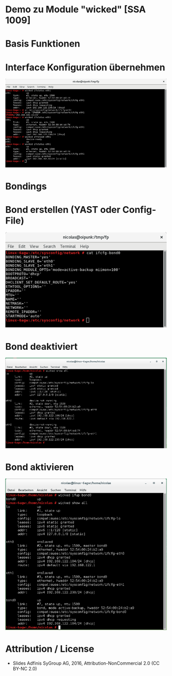 # Demo zu Module "wicked" [SSA 1009]

# Basis Funktionen

# Interface Konfiguration übernehmen

![Bild 1](demo1.png)

# Bondings

# Bond erstellen (YAST oder Config-File)

![Bild 2](demo2.png)

# Bond deaktiviert

![Bild 3](demo3.png)

# Bond aktivieren

![Bild 4](demo4.png)

# Attribution / License

* Slides
Adfinis
SyGroup AG, 2016, Attribution-NonCommercial 2.0
(CC BY-NC 2.0)
